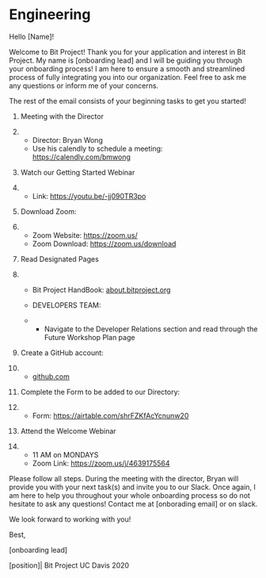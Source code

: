 # Engineering

Hello [Name]! 

Welcome to Bit Project! Thank you for your application and interest in Bit Project. My name is [onboarding lead] and I will be guiding you through your onboarding process! I am here to ensure a smooth and streamlined process of fully integrating you into our organization. Feel free to ask me any questions or inform me of your concerns.

The rest of the email consists of your beginning tasks to get you started!

1. Meeting with the Director

2. - Director: Bryan Wong
   - Use his calendly to schedule a meeting: https://calendly.com/bmwong

3. Watch our Getting Started Webinar

4. - Link: https://youtu.be/-jj090TR3po

5. Download Zoom:

6. - Zoom Website: https://zoom.us/
   - Zoom Download: https://zoom.us/download

7. Read Designated Pages

8. - Bit Project HandBook: [about.bitproject.org](http://about.bitproject.org/)

   - DEVELOPERS TEAM:

   - - Navigate to the Developer Relations section and read through the Future Workshop Plan page

9. Create a GitHub account:

10. - [github.com](http://github.com/)

11. Complete the Form to be added to our Directory: 

12. - Form: https://airtable.com/shrFZKfAcYcnunw20

13. Attend the Welcome Webinar 

14. - 11 AM on MONDAYS
    - Zoom Link: https://zoom.us/j/4639175564

Please follow all steps. During the meeting with the director, Bryan will provide you with your next task(s) and invite you to our Slack. Once again, I am here to help you throughout your whole onboarding process so do not hesitate to ask any questions! Contact me at [onborading email] or on slack. 

We look forward to working with you! 

Best,

[onboarding lead]

[position]| Bit Project UC Davis 2020